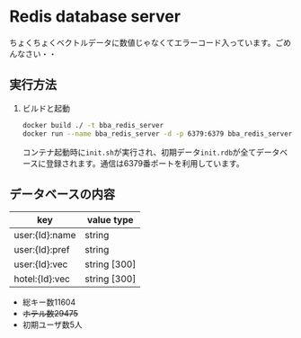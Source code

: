 # Redis database server

ちょくちょくベクトルデータに数値じゃなくてエラーコード入っています。ごめんなさい・・

## 実行方法
1. ビルドと起動 
    ```bash
    docker build ./ -t bba_redis_server
    docker run --name bba_redis_server -d -p 6379:6379 bba_redis_server
    ```
    コンテナ起動時に`init.sh`が実行され、初期データ`init.rdb`が全てデータベースに登録されます。通信は6379番ポートを利用しています。


## データベースの内容
 |key |value type|
 |------ |------ |
 |user:{Id}:name|string|
 |user:{Id}:pref|string|
 |user:{Id}:vec|string [300]|
 |hotel:{Id}:vec|string [300]|

- 総キー数11604
- ~~ホテル数29475~~
- 初期ユーザ数5人
